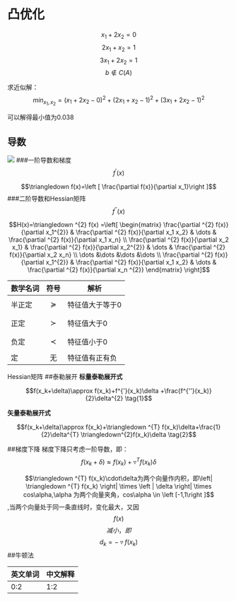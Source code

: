 # 凸优化

$$x_1 +2x_2=0$$
$$2x_1+x_2=1$$
$$3x_1+2x_2=1$$
$$b \notin C(A)$$

求近似解：
$$min_{x_1,x_2}=(x_1+2x_2-0)^2+(2x_1+x_2-1)^2+(3x_1+2x_2-1)^2$$

可以解得最小值为0.038
## 导数
![](x^3.svg)
###一阶导数和梯度
$$f^{'}(x)$$

$$\triangledown f(x)=\left [ \frac{\partial f(x)}{\partial x_1}\right ]$$
###二阶导数和Hessian矩阵
$$f^{''}(x)$$

$$H(x)=\triangledown ^{2} f(x) =\left[ \begin{matrix}    \frac{\partial ^{2} f(x)}{\partial x_1^{2}} & \frac{\partial ^{2} f(x)}{\partial x_1 x_2} & \dots & \frac{\partial ^{2} f(x)}{\partial x_1 x_n} \\
\frac{\partial ^{2} f(x)}{\partial x_2 x_1} & \frac{\partial ^{2} f(x)}{\partial x_2^{2}} & \dots & \frac{\partial ^{2} f(x)}{\partial x_2 x_n} \\
\dots &\dots &\dots &\dots \\
\frac{\partial ^{2} f(x)}{\partial x_1^{2}} & \frac{\partial ^{2} f(x)}{\partial x_1 x_2} & \dots & \frac{\partial ^{2} f(x)}{\partial x_n ^{2}} \end{matrix} \right]$$

| 数学名词 | 符号 | 解析 |
| -- | :--: | -- |
| 半正定 | $$\succeq$$  | 特征值大于等于0 |
| 正定 | $$\succ$$ | 特征值大于0 |
| 负定 | $$\prec$$ | 特征值小于0 |
|定 | 无 | 特征值有正有负 |


Hessian矩阵
##泰勒展开
**标量泰勒展开式**

$$f(x_k+\delta)\approx f(x_k)+f^{'}(x_k)\delta +\frac{f^{''}(x_k)}{2}\delta^{2} \tag{1}$$

**矢量泰勒展开式**

$$f(x_k+\delta)\approx f(x_k)+\triangledown ^{T} f(x_k)\delta+\frac{1}{2}\delta^{T} \triangledown^{2}f(x_k)\delta \tag{2}$$

##梯度下降
梯度下降只考虑一阶导数，即：$$f(x_k+\delta)\approx f(x_k)+\triangledown ^{T} f(x_k)\delta$$

$$\triangledown ^{T} f(x_k)\cdot\delta为两个向量作内积，即\left| \triangledown ^{T} f(x_k) \right| \times \left | \delta \right| \times cos\alpha,\alpha 为两个向量夹角，cos\alpha \in \left [-1,1\right ]$$,当两个向量处于同一条直线时，变化最大，又因$$f(x)$$$$减小，即$$$$d_k = - \triangledown f(x_k)$$
##牛顿法

| 英文单词 | 中文解释 |
| :-- | -- |
| 0:2 | 1:2 |

